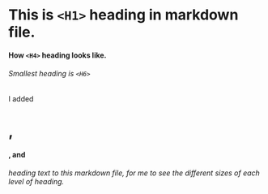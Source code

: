# This is `<H1>` heading in markdown file.
#### How `<H4>` heading looks like.
###### Smallest heading is `<H6>`


I added <H1>, <H4>, and <H6> heading text to this markdown file, for me to see the different sizes of each level of heading.
